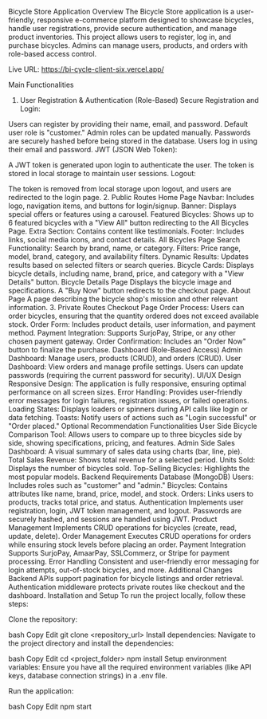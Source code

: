 Bicycle Store Application
Overview
The Bicycle Store application is a user-friendly, responsive e-commerce platform designed to showcase bicycles, handle user registrations, provide secure authentication, and manage product inventories. This project allows users to register, log in, and purchase bicycles. Admins can manage users, products, and orders with role-based access control.

Live URL: https://bi-cycle-client-six.vercel.app/

Main Functionalities
1. User Registration & Authentication (Role-Based)
Secure Registration and Login:

Users can register by providing their name, email, and password. Default user role is "customer."
Admin roles can be updated manually.
Passwords are securely hashed before being stored in the database.
Users log in using their email and password.
JWT (JSON Web Token):

A JWT token is generated upon login to authenticate the user.
The token is stored in local storage to maintain user sessions.
Logout:

The token is removed from local storage upon logout, and users are redirected to the login page.
2. Public Routes
Home Page
Navbar: Includes logo, navigation items, and buttons for login/signup.
Banner: Displays special offers or features using a carousel.
Featured Bicycles: Shows up to 6 featured bicycles with a "View All" button redirecting to the All Bicycles Page.
Extra Section: Contains content like testimonials.
Footer: Includes links, social media icons, and contact details.
All Bicycles Page
Search Functionality: Search by brand, name, or category.
Filters: Price range, model, brand, category, and availability filters.
Dynamic Results: Updates results based on selected filters or search queries.
Bicycle Cards: Displays bicycle details, including name, brand, price, and category with a "View Details" button.
Bicycle Details Page
Displays the bicycle image and specifications.
A "Buy Now" button redirects to the checkout page.
About Page
A page describing the bicycle shop's mission and other relevant information.
3. Private Routes
Checkout Page
Order Process: Users can order bicycles, ensuring that the quantity ordered does not exceed available stock.
Order Form: Includes product details, user information, and payment method.
Payment Integration: Supports SurjoPay, Stripe, or any other chosen payment gateway.
Order Confirmation: Includes an "Order Now" button to finalize the purchase.
Dashboard (Role-Based Access)
Admin Dashboard: Manage users, products (CRUD), and orders (CRUD).
User Dashboard: View orders and manage profile settings. Users can update passwords (requiring the current password for security).
UI/UX Design
Responsive Design: The application is fully responsive, ensuring optimal performance on all screen sizes.
Error Handling: Provides user-friendly error messages for login failures, registration issues, or failed operations.
Loading States: Displays loaders or spinners during API calls like login or data fetching.
Toasts: Notify users of actions such as "Login successful" or "Order placed."
Optional Recommendation Functionalities
User Side
Bicycle Comparison Tool: Allows users to compare up to three bicycles side by side, showing specifications, pricing, and features.
Admin Side
Sales Dashboard: A visual summary of sales data using charts (bar, line, pie).
Total Sales Revenue: Shows total revenue for a selected period.
Units Sold: Displays the number of bicycles sold.
Top-Selling Bicycles: Highlights the most popular models.
Backend Requirements
Database (MongoDB)
Users: Includes roles such as "customer" and "admin."
Bicycles: Contains attributes like name, brand, price, model, and stock.
Orders: Links users to products, tracks total price, and status.
Authentication
Implements user registration, login, JWT token management, and logout.
Passwords are securely hashed, and sessions are handled using JWT.
Product Management
Implements CRUD operations for bicycles (create, read, update, delete).
Order Management
Executes CRUD operations for orders while ensuring stock levels before placing an order.
Payment Integration
Supports SurjoPay, AmaarPay, SSLCommerz, or Stripe for payment processing.
Error Handling
Consistent and user-friendly error messaging for login attempts, out-of-stock bicycles, and more.
Additional Changes
Backend APIs support pagination for bicycle listings and order retrieval.
Authentication middleware protects private routes like checkout and the dashboard.
Installation and Setup
To run the project locally, follow these steps:

Clone the repository:

bash
Copy
Edit
git clone <repository_url>
Install dependencies: Navigate to the project directory and install the dependencies:

bash
Copy
Edit
cd <project_folder>
npm install
Setup environment variables: Ensure you have all the required environment variables (like API keys, database connection strings) in a .env file.

Run the application:

bash
Copy
Edit
npm start